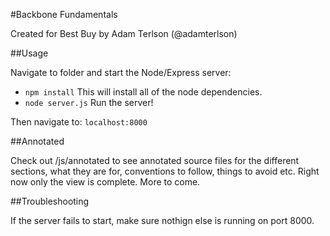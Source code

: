 #Backbone Fundamentals

Created for Best Buy by Adam Terlson (@adamterlson)

##Usage

Navigate to folder and start the Node/Express server:

- `npm install`  This will install all of the node dependencies.
- `node server.js`  Run the server!

Then navigate to: `localhost:8000`

##Annotated

Check out /js/annotated to see annotated source files for the different sections, what they are for, conventions to follow, things to avoid etc.  Right now only the view is complete.  More to come.

##Troubleshooting

If the server fails to start, make sure nothign else is running on port 8000.

